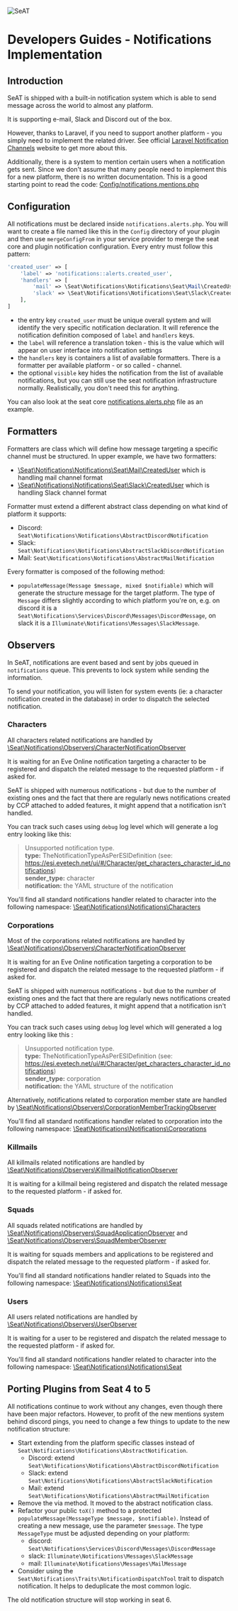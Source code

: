 ![SeAT](https://i.imgur.com/aPPOxSK.png)

# Developers Guides - Notifications Implementation

## Introduction

SeAT is shipped with a built-in notification system which is able to send message across the world to almost any platform.

It is supporting e-mail, Slack and Discord out of the box.

However, thanks to Laravel, if you need to support another platform - you simply need to implement the related driver. See official [Laravel Notification Channels](https://laravel-notification-channels.com) website to get more about this. 

Additionally, there is a system to mention certain users when a notification gets sent. Since we don't assume that many people need to implement this for a new platform, there is no written documentation. This is a good starting point to read the code: [Config/notifications.mentions.php](https://github.com/eveseat/notifications/blob/master/src/Config/notifications.mentions.php)

## Configuration

All notifications must be declared inside `notifications.alerts.php`. You will want to create a file named like this in the `Config` directory of your plugin and then use `mergeConfigFrom` in your service provider to merge the seat core and plugin notification configuration.
Every entry must follow this pattern:

```php linenums="1"
'created_user' => [
    'label' => 'notifications::alerts.created_user',
    'handlers' => [
        'mail' => \Seat\Notifications\Notifications\Seat\Mail\CreatedUser::class,
        'slack' => \Seat\Notifications\Notifications\Seat\Slack\CreatedUser::class,
    ],
]
```

- the entry key `created_user` must be unique overall system and will identify the very specific notification declaration. It will reference the notification definition composed of `label` and `handlers` keys.
- the `label` will reference a translation token - this is the value which will appear on user interface into notification settings
- the `handlers` key is containers a list of available formatters. There is a formatter per available platform - or so called - channel.
- the optional `visible` key hides the notification from the list of available notifications, but you can still use the seat notification infrastructure normally. Realistically, you don't need this for anything.

You can also look at the seat core [notifications.alerts.php](https://github.com/eveseat/notifications/blob/master/src/Config/notifications.alerts.php) file as an example.

## Formatters

Formatters are class which will define how message targeting a specific channel must be structured.
In upper example, we have two formatters:

- [\Seat\Notifications\Notifications\Seat\Mail\CreatedUser](https://github.com/eveseat/notifications/blob/master/src/Notifications/Seat/Mail/CreatedUser.php) which is handling mail channel format
- [\Seat\Notifications\Notifications\Seat\Slack\CreatedUser](https://github.com/eveseat/notifications/blob/master/src/Notifications/Seat/Slack/CreatedUser.php) which is handling Slack channel format

Formatter must extend a different abstract class depending on what kind of platform it supports:

- Discord: `Seat\Notifications\Notifications\AbstractDiscordNotification`
- Slack: `Seat\Notifications\Notifications\AbstractSlackDiscordNotification`
- Mail: `Seat\Notifications\Notifications\AbstractMailNotification`

Every formatter is composed of the following method:

- `populateMessage(Message $message, mixed $notifiable)` which will generate the structure message for the target platform. The type of `Message` differs slightly according to which platform you're on, e.g. on discord it is a `Seat\Notifications\Services\Discord\Messages\DiscordMessage`, on slack it is a `Illuminate\Notifications\Messages\SlackMessage`.


## Observers

In SeAT, notifications are event based and sent by jobs queued in `notifications` queue. This prevents to lock system while sending the information.

To send your notification, you will listen for system events (ie: a character notification created in the database) in order to dispatch the selected notification.

### Characters

All characters related notifications are handled by [\Seat\Notifications\Observers\CharacterNotificationObserver](https://github.com/eveseat/notifications/blob/master/src/Observers/CharacterNotificationObserver.php)

It is waiting for an Eve Online notification targeting a character to be registered and dispatch the related message to the requested platform - if asked for.

SeAT is shipped with numerous notifications - but due to the number of existing ones and the fact that there are regularly news notifications created by CCP attached to added features, it might append that a notification isn't handled.

You can track such cases using `debug` log level which will generate a log entry looking like this:

> Unsupported notification type.\
>   **type:** TheNotificationTypeAsPerESIDefinition (see: https://esi.evetech.net/ui/#/Character/get_characters_character_id_notifications)\
>   **sender_type:** character\
>   **notification:** the YAML structure of the notification

You'll find all standard notifications handler related to character into the following namespace: [\Seat\Notifications\Notifications\Characters](https://github.com/eveseat/notifications/tree/master/src/Notifications/Characters)

### Corporations

Most of the corporations related notifications are handled by [\Seat\Notifications\Observers\CharacterNotificationObserver](https://github.com/eveseat/notifications/blob/master/src/Observers/CharacterNotificationObserver.php)

It is waiting for an Eve Online notification targeting a corporation to be registered and dispatch the related message to the requested platform - if asked for.

SeAT is shipped with numerous notifications - but due to the number of existing ones and the fact that there are regularly news notifications created by CCP attached to added features, it might append that a notification isn't handled.

You can track such cases using `debug` log level which will generated a log entry looking like this :

> Unsupported notification type.\
>   **type:** TheNotificationTypeAsPerESIDefinition (see: https://esi.evetech.net/ui/#/Character/get_characters_character_id_notifications)\
>   **sender_type:** corporation\
>   **notification:** the YAML structure of the notification

Alternatively, notifications related to corporation member state are handled by [\Seat\Notifications\Observers\CorporationMemberTrackingObserver](https://github.com/eveseat/notifications/blob/master/src/Observers/CorporationMemberTrackingObserver.php)

You'll find all standard notifications handler related to corporation into the following namespace: [\Seat\Notifications\Notifications\Corporations](https://github.com/eveseat/notifications/tree/master/src/Notifications/Corporations)

### Killmails

All killmails related notifications are handled by [\Seat\Notifications\Observers\KillmailNotificationObserver](https://github.com/eveseat/notifications/blob/master/src/Observers/KillmailNotificationObserver.php)

It is waiting for a killmail being registered and dispatch the related message to the requested platform - if asked for.

### Squads

All squads related notifications are handled by [\Seat\Notifications\Observers\SquadApplicationObserver](https://github.com/eveseat/notifications/blob/master/src/Observers/SquadApplicationObserver.php) and [\Seat\Notifications\Observers\SquadMemberObserver](https://github.com/eveseat/notifications/blob/master/src/Observers/SquadMemberObserver.php)

It is waiting for squads members and applications to be registered and dispatch the related message to the requested platform - if asked for.

You'll find all standard notifications handler related to Squads into the following namespace: [\Seat\Notifications\Notifications\Seat](https://github.com/eveseat/notifications/tree/master/src/Notifications/Seat)

### Users

All users related notifications are handled by [\Seat\Notifications\Observers\UserObserver](https://github.com/eveseat/notifications/blob/master/src/Observers/UserObserver.php)

It is waiting for a user to be registered and dispatch the related message to the requested platform - if asked for.

You'll find all standard notifications handler related to character into the following namespace: [\Seat\Notifications\Notifications\Seat](https://github.com/eveseat/notifications/tree/master/src/Notifications/Seat)

## Porting Plugins from Seat 4 to 5
All notifications continue to work without any changes, even though there have been major refactors. However, to profit of the new mentions system behind discord pings, you need to change a few things to update to the new notification structure:

- Start extending from the platform specific classes instead of `Seat\Notifications\Notifications\AbstractNotification`. 
  - Discord: extend `Seat\Notifications\Notifications\AbstractDiscordNotification`
  - Slack: extend `Seat\Notifications\Notifications\AbstractSlackNotification`
  - Mail: extend `Seat\Notifications\Notifications\AbstractMailNotification`
- Remove the via method. It moved to the abstract notification class.
- Refactor your public `toX()` method to a protected `populateMessage(MessageType $message, $notifiable)`. Instead of creating a new message, use the parameter `$message`. The type `MessageType` must be adjusted depending on your platform:
  - discord: `Seat\Notifications\Services\Discord\Messages\DiscordMessage`
  - slack: `Illuminate\Notifications\Messages\SlackMessage`
  - mail: `Illuminate\Notifications\Messages\MailMessage`
- Consider using the `Seat\Notifications\Traits\NotificationDispatchTool` trait to dispatch notification. It helps to deduplicate the most common logic.

The old notification structure will stop working in seat 6.
